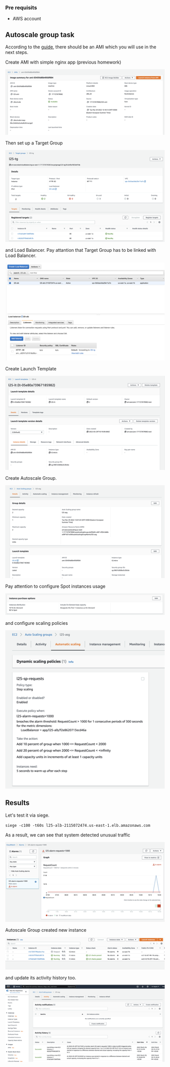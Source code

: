 ### Pre requisits 

- AWS account

## Autoscale group task 

According to the [guide](https://docs.aws.amazon.com/autoscaling/ec2/userguide/as-register-lbs-with-asg.html), 
there should be an AMI which you will use in the next steps. 

Create AMI with simple nginx app (previous homework)

![ami](imgs/ami.png)

Then set up a Target Group 

![tg-targets](imgs/tg-targets.png)

and Load Balancer. Pay attantion that Target Group has to be linked with
Load Balancer.

![lb-listeners](imgs/lb-listeners.png)

Create Launch Template

![lt-details](imgs/lt-details.png)

Create Autoscale Group.

![asg-details](imgs/asg-details.png)

Pay attention to configure Spot instances usage

![asg-spot](imgs/asg-spot.png)

and configure scaling policies

![asg-policies](imgs/asg-policies.png)

## Results

Let's test it via siege. 

`siege -c100 -t60s l25-alb-2115072474.us-east-1.elb.amazonaws.com`

As a result, we can see that system detected unusual traffic

![alarm](imgs/alarm.png)

Autoscale Group created new instance

![instances](imgs/instances.png)

and update its activity history too.

![asg-activity](imgs/asg-activity.png)

